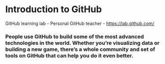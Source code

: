 # Introduction to GitHub
GitHub learning lab - Personal GitHub teacher - https://lab.github.com/
### People use GitHub to build some of the most advanced technologies in the world. Whether you’re visualizing data or building a new game, there’s a whole community and set of tools on GitHub that can help you do it even better.